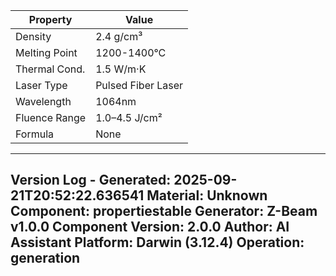 | Property | Value |
|----------|-------|
| Density | 2.4 g/cm³ |
| Melting Point | 1200-1400°C |
| Thermal Cond. | 1.5 W/m·K |
| Laser Type | Pulsed Fiber Laser |
| Wavelength | 1064nm |
| Fluence Range | 1.0–4.5 J/cm² |
| Formula | None |


---
Version Log - Generated: 2025-09-21T20:52:22.636541
Material: Unknown
Component: propertiestable
Generator: Z-Beam v1.0.0
Component Version: 2.0.0
Author: AI Assistant
Platform: Darwin (3.12.4)
Operation: generation
---